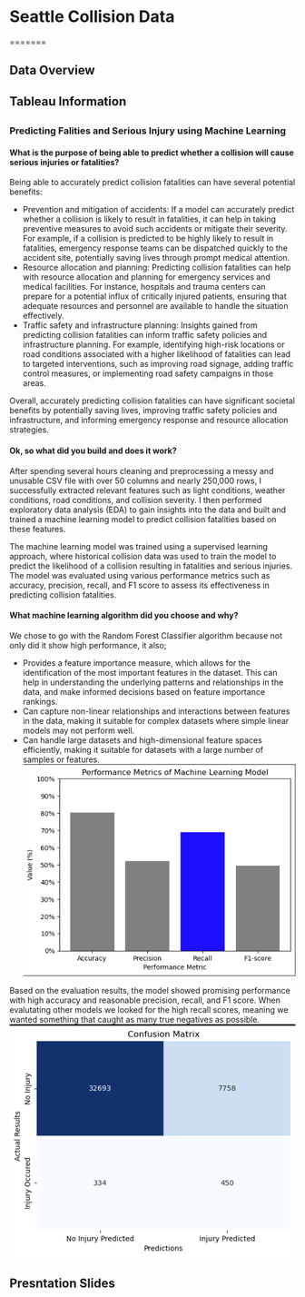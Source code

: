 # Seattle Collision Data

=======
##
## Data Overview
##

## Tableau Information
##

### Predicting Falities and Serious Injury using Machine Learning

#### What is the purpose of being able to predict whether a collision will cause serious injuries or fatalities?
Being able to accurately predict collision fatalities can have several potential benefits:

* Prevention and mitigation of accidents: If a model can accurately predict whether a collision is likely to result in fatalities, it can help in taking preventive measures to avoid such accidents or mitigate their severity. For example, if a collision is predicted to be highly likely to result in fatalities, emergency response teams can be dispatched quickly to the accident site, potentially saving lives through prompt medical attention.
* Resource allocation and planning: Predicting collision fatalities can help with resource allocation and planning for emergency services and medical facilities. For instance, hospitals and trauma centers can prepare for a potential influx of critically injured patients, ensuring that adequate resources and personnel are available to handle the situation effectively.
* Traffic safety and infrastructure planning: Insights gained from predicting collision fatalities can inform traffic safety policies and infrastructure planning. For example, identifying high-risk locations or road conditions associated with a higher likelihood of fatalities can lead to targeted interventions, such as improving road signage, adding traffic control measures, or implementing road safety campaigns in those areas.

Overall, accurately predicting collision fatalities can have significant societal benefits by potentially saving lives, improving traffic safety policies and infrastructure, and informing emergency response and resource allocation strategies.

#### Ok, so what did you build and does it work?
After spending several hours cleaning and preprocessing a messy and unusable CSV file with over 50 columns and nearly 250,000 rows, I successfully extracted relevant features such as light conditions, weather conditions, road conditions, and collision severity. I then performed exploratory data analysis (EDA) to gain insights into the data and built and trained a machine learning model to predict collision fatalities based on these features. 

The machine learning model was trained using a supervised learning approach, where historical collision data was used to train the model to predict the likelihood of a collision resulting in fatalities and serious injuries. The model was evaluated using various performance metrics such as accuracy, precision, recall, and F1 score to assess its effectiveness in predicting collision fatalities.

#### What machine learning algorithm did you choose and why?
We chose to go with the Random Forest Classifier algorithm because not only did it show high performance, it also;
* Provides a feature importance measure, which allows for the identification of the most important features in the dataset. This can help in understanding the underlying patterns and relationships in the data, and make informed decisions based on feature importance rankings. 
* Can capture non-linear relationships and interactions between features in the data, making it suitable for complex datasets where simple linear models may not perform well.
* Can handle large datasets and high-dimensional feature spaces efficiently, making it suitable for datasets with a large number of samples or features.
![Alt text](images/ml_performance_metrics.png)

Based on the evaluation results, the model showed promising performance with high accuracy and reasonable precision, recall, and F1 score. When evalutating other models we looked for the high recall scores, meaning we wanted something that caught as many true negatives as possible.
![Alt text](images/ml_bfc_confusion_matrix.png)

## Presntation Slides

